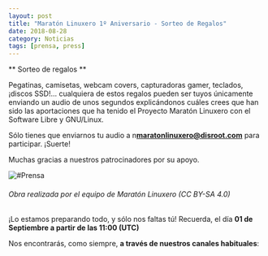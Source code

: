 ```yaml
---
layout: post
title: "Maratón Linuxero 1º Aniversario - Sorteo de Regalos"
date: 2018-08-28
category: Noticias
tags: [prensa, press]
---
```


** Sorteo de regalos **

Pegatinas, camisetas, webcam covers, capturadoras gamer, teclados, ¡discos SSD!... cualquiera de estos regalos pueden ser tuyos únicamente enviando un audio de unos segundos explicándonos cuáles crees que han sido las aportaciones que ha tenido el Proyecto Maratón Linuxero con el Software Libre y GNU/Linux.

Sólo tienes que enviarnos tu audio a n**maratonlinuxero@disroot.com** para participar. ¡Suerte!

Muchas gracias a nuestros patrocinadores por su apoyo.

![#Prensa](/media/06_MARATON1Aniversario/Anuncio_sorteo_maratón_primer_aniversario2.jpg)
###### Obra realizada por el equipo de Maratón Linuxero (CC BY-SA 4.0)


¡Lo estamos preparando todo, y sólo nos faltas tú! Recuerda, el día **01 de Septiembre a partir de las 11:00 (UTC)**


Nos encontrarás, como siempre, **a través de nuestros canales habituales**:
